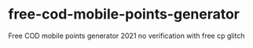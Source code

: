 # free-cod-mobile-points-generator
Free COD mobile points generator 2021 no verification with free cp glitch
